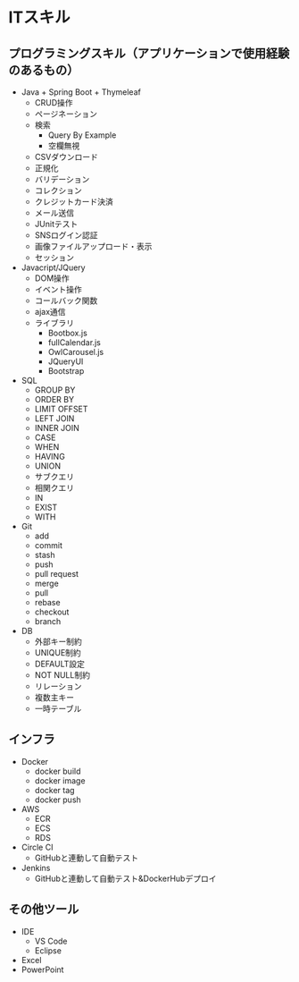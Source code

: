# ITスキル
## プログラミングスキル（アプリケーションで使用経験のあるもの）
- Java + Spring Boot + Thymeleaf
  - CRUD操作
  - ページネーション
  - 検索
    - Query By Example
    - 空欄無視
  - CSVダウンロード
  - 正規化
  - バリデーション
  - コレクション
  - クレジットカード決済
  - メール送信
  - JUnitテスト
  - SNSログイン認証
  - 画像ファイルアップロード・表示
  - セッション
- Javacript/JQuery
  - DOM操作
  - イベント操作
  - コールバック関数
  - ajax通信
  - ライブラリ
    - Bootbox.js
    - fullCalendar.js
    - OwlCarousel.js
    - JQueryUI
    - Bootstrap
- SQL
  - GROUP BY
  - ORDER BY
  - LIMIT OFFSET
  - LEFT JOIN
  - INNER JOIN
  - CASE
  - WHEN
  - HAVING
  - UNION
  - サブクエリ
  - 相関クエリ
  - IN
  - EXIST
  - WITH
- Git
  - add
  - commit
  - stash
  - push
  - pull request
  - merge
  - pull
  - rebase
  - checkout
  - branch
- DB
  - 外部キー制約
  - UNIQUE制約
  - DEFAULT設定
  - NOT NULL制約
  - リレーション
  - 複数主キー
  - 一時テーブル

## インフラ
- Docker
  - docker build
  - docker image
  - docker tag
  - docker push
- AWS
  - ECR
  - ECS
  - RDS
- Circle CI
  - GitHubと連動して自動テスト
- Jenkins
  - GitHubと連動して自動テスト&DockerHubデプロイ

## その他ツール
- IDE
  - VS Code
  - Eclipse
- Excel
- PowerPoint
